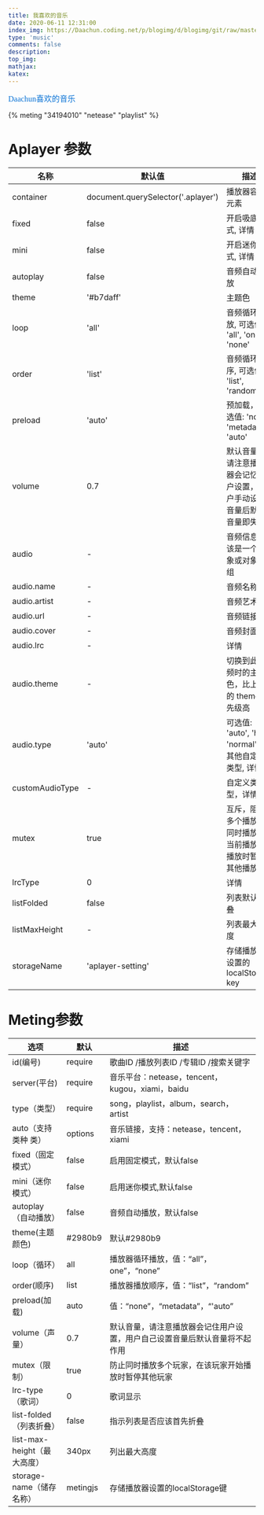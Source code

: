 ```yaml
---
title: 我喜欢的音乐
date: 2020-06-11 12:31:00
index_img: https://Daachun.coding.net/p/blogimg/d/blogimg/git/raw/master/20200611124501.jpg
type: 'music'
comments: false
description:
top_img:
mathjax:
katex:
---
```



<font color=#0c74d6 size=3 face="黑体">Daachun喜欢的音乐</font>

{% meting "34194010" "netease" "playlist" %}


# Aplayer 参数

| 名称              | 默认值                                    | 描述                                        |
|-----------------|----------------------------------------|-------------------------------------------|
| container       | document\.querySelector\('\.aplayer'\) | 播放器容器元素                                   |
| fixed           | false                                  | 开启吸底模式, 详情                                |
| mini            | false                                  | 开启迷你模式, 详情                                |
| autoplay        | false                                  | 音频自动播放                                    |
| theme           | '\#b7daff'                             | 主题色                                       |
| loop            | 'all'                                  | 音频循环播放, 可选值: 'all', 'one', 'none'         |
| order           | 'list'                                 | 音频循环顺序, 可选值: 'list', 'random'             |
| preload         | 'auto'                                 | 预加载，可选值: 'none', 'metadata', 'auto'       |
| volume          | 0\.7                                   | 默认音量，请注意播放器会记忆用户设置，用户手动设置音量后默认音量即失效       |
| audio           | \-                                     | 音频信息, 应该是一个对象或对象数组                        |
| audio\.name     | \-                                     | 音频名称                                      |
| audio\.artist   | \-                                     | 音频艺术家                                     |
| audio\.url      | \-                                     | 音频链接                                      |
| audio\.cover    | \-                                     | 音频封面                                      |
| audio\.lrc      | \-                                     | 详情                                        |
| audio\.theme    | \-                                     | 切换到此音频时的主题色，比上面的 theme 优先级高               |
| audio\.type     | 'auto'                                 | 可选值: 'auto', 'hls', 'normal' 或其他自定义类型, 详情 |
| customAudioType | \-                                     | 自定义类型，详情                                  |
| mutex           | true                                   | 互斥，阻止多个播放器同时播放，当前播放器播放时暂停其他播放器            |
| lrcType         | 0                                      | 详情                                        |
| listFolded      | false                                  | 列表默认折叠                                    |
| listMaxHeight   | \-                                     | 列表最大高度                                    |
| storageName     | 'aplayer\-setting'                     | 存储播放器设置的 localStorage key                 |


# Meting参数

| 选项                      | 默认       | 描述                                     |
|-------------------------|----------|----------------------------------------|
| id\(编号\)                | require  | 歌曲ID /播放列表ID /专辑ID /搜索关键字              |
| server\(平台\)            | require  | 音乐平台：netease，tencent，kugou，xiami，baidu |
| type（类型）                | require  | song，playlist，album，search，artist      |
| auto（支持类种 类）            | options  | 音乐链接，支持：netease，tencent，xiami          |
| fixed（固定模式）             | false    | 启用固定模式，默认false                         |
| mini（迷你模式）              | false    | 启用迷你模式,默认false                         |
| autoplay（自动播放）          | false    | 音频自动播放，默认false                         |
| theme\(主题颜色\)           | \#2980b9 | 默认\#2980b9                             |
| loop（循环）                | all      | 播放器循环播放，值：“all”，one”，“none”            |
| order\(顺序\)             | list     | 播放器播放顺序，值：“list”，“random”              |
| preload\(加载\)           | auto     | 值：“none”，“metadata”，“'auto”            |
| volume（声量）              | 0\.7     | 默认音量，请注意播放器会记住用户设置，用户自己设置音量后默认音量将不起作用  |
| mutex（限制）               | true     | 防止同时播放多个玩家，在该玩家开始播放时暂停其他玩家             |
| lrc\-type（歌词）           | 0        | 歌词显示                                   |
| list\-folded（列表折叠）      | false    | 指示列表是否应该首先折叠                           |
| list\-max\-height（最大高度） | 340px    | 列出最大高度                                 |
| storage\-name（储存名称）     | metingjs | 存储播放器设置的localStorage键                  |
